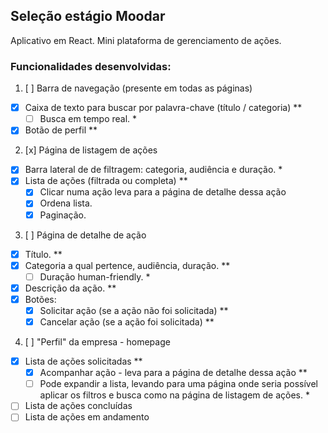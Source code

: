 ## Seleção estágio Moodar

Aplicativo em React. Mini plataforma de gerenciamento de ações.

### Funcionalidades desenvolvidas:

1. [ ] Barra de navegação (presente em todas as páginas)
  * [x] Caixa de texto para buscar por palavra-chave (título / categoria) **
    * [ ] Busca em tempo real. *
  * [x] Botão de perfil **
2. [x] Página de listagem de ações 
  * [x] Barra lateral de de filtragem: categoria, audiência e duração. *
  * [x] Lista de ações (filtrada ou completa) **
    * [x] Clicar numa ação leva para a página de detalhe dessa ação
    * [x] Ordena lista.
    * [x] Paginação.
3. [ ] Página de detalhe de ação 
  * [x] Título. **
  * [x] Categoria a qual pertence, audiência, duração. **
    * [ ] Duração human-friendly. *
  * [x] Descrição da ação. **
  * [x] Botões:
    * [x] Solicitar ação    (se a ação não foi solicitada) **
    * [x] Cancelar ação     (se a ação foi solicitada) **
4. [ ] "Perfil" da empresa - homepage 
  * [x] Lista de ações solicitadas **
    * [x] Acompanhar ação - leva para a página de detalhe dessa ação **
    * [ ] Pode expandir a lista, levando para uma página onde seria possível aplicar os filtros e busca como na página de listagem de ações. *
  * [ ] Lista de ações concluídas
  * [ ] Lista de ações em andamento
